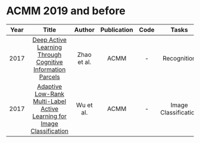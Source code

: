 # ACMM 2019 and before

| Year |                                                       Title                                                       |   Author    | Publication | Code | Tasks | Notes | Datasets| Notions |
|:----:|:-----------------------------------------------------------------------------------------------------------------:|:-----------:|:-----------:|:----:|:----:|:-----:|:-----:|:-----:|
| 2017 |       [Deep Active Learning Through Cognitive Information Parcels](https://dl.acm.org/doi/10.1145/3123266.3123337)       | Zhao et al. |    ACMM     |  -   | Recognition     |    `Cognitive error`, `DNNs`, `Cognitive Information Parcles`, `Tra`,`Hard`  |  MNIST, CIFAR-10, CIFAR-100    |       | 
| 2017 | [Adaptive Low-Rank Multi-Label Active Learning for Image Classification](https://dl.acm.org/doi/10.1145/3123266.3123388) |  Wu et al.  |    ACMM     |  -   |  Image Classification    | `diversity`, `DNNs`, `None`, `Tra`, `Hard`      |      |   Multi-label active learning    | 

